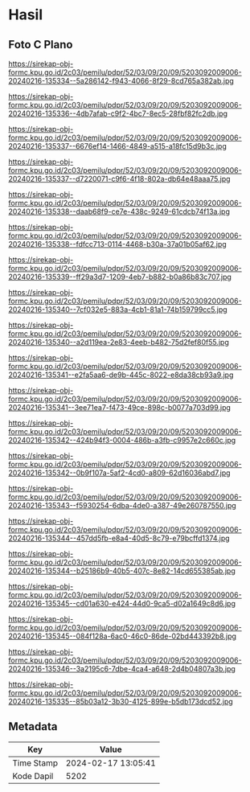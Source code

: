 # Hasil

## Foto C Plano

https://sirekap-obj-formc.kpu.go.id/2c03/pemilu/pdpr/52/03/09/20/09/5203092009006-20240216-135334--5a286142-f943-4066-8f29-8cd765a382ab.jpg

https://sirekap-obj-formc.kpu.go.id/2c03/pemilu/pdpr/52/03/09/20/09/5203092009006-20240216-135336--4db7afab-c9f2-4bc7-8ec5-28fbf82fc2db.jpg

https://sirekap-obj-formc.kpu.go.id/2c03/pemilu/pdpr/52/03/09/20/09/5203092009006-20240216-135337--6676ef14-1466-4849-a515-a18fc15d9b3c.jpg

https://sirekap-obj-formc.kpu.go.id/2c03/pemilu/pdpr/52/03/09/20/09/5203092009006-20240216-135337--d7220071-c9f6-4f18-802a-db64e48aaa75.jpg

https://sirekap-obj-formc.kpu.go.id/2c03/pemilu/pdpr/52/03/09/20/09/5203092009006-20240216-135338--daab68f9-ce7e-438c-9249-61cdcb74f13a.jpg

https://sirekap-obj-formc.kpu.go.id/2c03/pemilu/pdpr/52/03/09/20/09/5203092009006-20240216-135338--fdfcc713-0114-4468-b30a-37a01b05af62.jpg

https://sirekap-obj-formc.kpu.go.id/2c03/pemilu/pdpr/52/03/09/20/09/5203092009006-20240216-135339--ff29a3d7-1209-4eb7-b882-b0a86b83c707.jpg

https://sirekap-obj-formc.kpu.go.id/2c03/pemilu/pdpr/52/03/09/20/09/5203092009006-20240216-135340--7cf032e5-883a-4cb1-81a1-74b159799cc5.jpg

https://sirekap-obj-formc.kpu.go.id/2c03/pemilu/pdpr/52/03/09/20/09/5203092009006-20240216-135340--a2d119ea-2e83-4eeb-b482-75d2fef80f55.jpg

https://sirekap-obj-formc.kpu.go.id/2c03/pemilu/pdpr/52/03/09/20/09/5203092009006-20240216-135341--e2fa5aa6-de9b-445c-8022-e8da38cb93a9.jpg

https://sirekap-obj-formc.kpu.go.id/2c03/pemilu/pdpr/52/03/09/20/09/5203092009006-20240216-135341--3ee71ea7-f473-49ce-898c-b0077a703d99.jpg

https://sirekap-obj-formc.kpu.go.id/2c03/pemilu/pdpr/52/03/09/20/09/5203092009006-20240216-135342--424b94f3-0004-486b-a3fb-c9957e2c660c.jpg

https://sirekap-obj-formc.kpu.go.id/2c03/pemilu/pdpr/52/03/09/20/09/5203092009006-20240216-135342--0b9f107a-5af2-4cd0-a809-62d16036abd7.jpg

https://sirekap-obj-formc.kpu.go.id/2c03/pemilu/pdpr/52/03/09/20/09/5203092009006-20240216-135343--f5930254-6dba-4de0-a387-49e260787550.jpg

https://sirekap-obj-formc.kpu.go.id/2c03/pemilu/pdpr/52/03/09/20/09/5203092009006-20240216-135344--457dd5fb-e8a4-40d5-8c79-e79bcffd1374.jpg

https://sirekap-obj-formc.kpu.go.id/2c03/pemilu/pdpr/52/03/09/20/09/5203092009006-20240216-135344--b25186b9-40b5-407c-8e82-14cd655385ab.jpg

https://sirekap-obj-formc.kpu.go.id/2c03/pemilu/pdpr/52/03/09/20/09/5203092009006-20240216-135345--cd01a630-e424-44d0-9ca5-d02a1649c8d6.jpg

https://sirekap-obj-formc.kpu.go.id/2c03/pemilu/pdpr/52/03/09/20/09/5203092009006-20240216-135345--084f128a-6ac0-46c0-86de-02bd443392b8.jpg

https://sirekap-obj-formc.kpu.go.id/2c03/pemilu/pdpr/52/03/09/20/09/5203092009006-20240216-135346--3a2195c6-7dbe-4ca4-a648-2d4b04807a3b.jpg

https://sirekap-obj-formc.kpu.go.id/2c03/pemilu/pdpr/52/03/09/20/09/5203092009006-20240216-135335--85b03a12-3b30-4125-899e-b5db173dcd52.jpg


## Metadata

| Key        | Value               |
| ---------- | ------------------- |
| Time Stamp | 2024-02-17 13:05:41 |
| Kode Dapil | 5202                |



